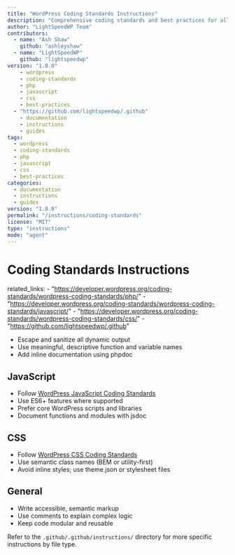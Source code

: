 ```yaml
---
title: "WordPress Coding Standards Instructions"
description: "Comprehensive coding standards and best practices for all LightSpeed WordPress projects."
author: "LightSpeedWP Team"
contributors:
  - name: "Ash Shaw"
    github: "ashleyshaw"
  - name: "LightSpeedWP"
    github: "lightspeedwp"
version: "1.0.0"
    - wordpress
    - coding-standards
    - php
    - javascript
    - css
    - best-practices
  - "https://github.com/lightspeedwp/.github"
    - documentation
    - instructions
    - guides
tags:
  - wordpress
  - coding-standards
  - php
  - javascript
  - css
  - best-practices
categories:
  - documentation
  - instructions
  - guides
version: "1.0.0"
permalink: "/instructions/coding-standards"
license: "MIT"
type: "instructions"
mode: "agent"
---
```


# Coding Standards Instructions

  related_links:
    - "https://developer.wordpress.org/coding-standards/wordpress-coding-standards/php/"
    - "https://developer.wordpress.org/coding-standards/wordpress-coding-standards/javascript/"
    - "https://developer.wordpress.org/coding-standards/wordpress-coding-standards/css/"
    - "https://github.com/lightspeedwp/.github"
- Escape and sanitize all dynamic output
- Use meaningful, descriptive function and variable names
- Add inline documentation using phpdoc

## JavaScript
- Follow [WordPress JavaScript Coding Standards](https://developer.wordpress.org/coding-standards/wordpress-coding-standards/javascript/)
- Use ES6+ features where supported
- Prefer core WordPress scripts and libraries
- Document functions and modules with jsdoc

## CSS
- Follow [WordPress CSS Coding Standards](https://developer.wordpress.org/coding-standards/wordpress-coding-standards/css/)
- Use semantic class names (BEM or utility-first)
- Avoid inline styles; use theme.json or stylesheet files

## General
- Write accessible, semantic markup
- Use comments to explain complex logic
- Keep code modular and reusable

Refer to the `.github/.github/instructions/` directory for more specific instructions by file type.

